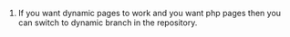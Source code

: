 1. If you want dynamic pages to work and you want php pages then you can switch to dynamic branch in the repository.